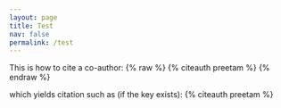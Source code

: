 ```yaml
---
layout: page
title: Test
nav: false
permalink: /test
---
```


This is how to cite a co-author:
{% raw %}
{% citeauth preetam %}
{% endraw %}

which yields citation such as (if the key exists): 
{% citeauth preetam %}

